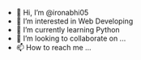 - 👋 Hi, I’m @ironabhi05
- 👀 I’m interested in Web Developing
- 🌱 I’m currently learning Python
- 💞️ I’m looking to collaborate on ...
- 📫 How to reach me ...

<!---
ironabhi05/ironabhi05 is a ✨ special ✨ repository because its `README.md` (this file) appears on your GitHub profile.
You can click the Preview link to take a look at your changes.
--->

